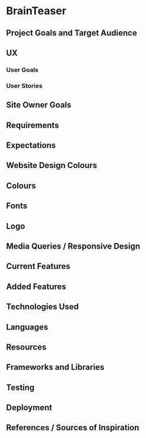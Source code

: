 # BrainTeaser

## Project Goals and Target Audience

## UX

### User Goals

### User Stories

## Site Owner Goals

## Requirements 

## Expectations

## Website Design Colours

## Colours

## Fonts

## Logo

## Media Queries / Responsive Design

## Current Features

## Added Features 

## Technologies Used 

## Languages

## Resources 

## Frameworks and Libraries 

## Testing

## Deployment 

## References / Sources of Inspiration
